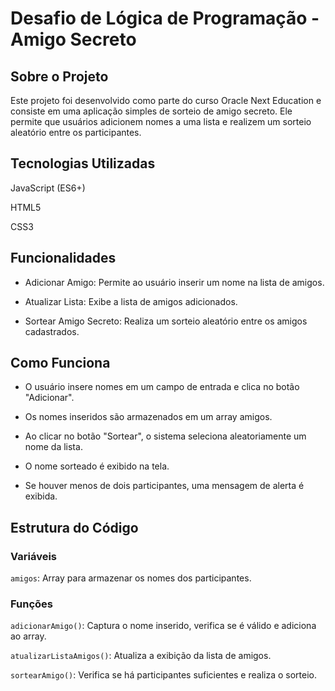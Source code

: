 # Desafio de Lógica de Programação - Amigo Secreto

## Sobre o Projeto

Este projeto foi desenvolvido como parte do curso Oracle Next Education e consiste em uma aplicação simples de sorteio de amigo secreto. Ele permite que usuários adicionem nomes a uma lista e realizem um sorteio aleatório entre os participantes.

## Tecnologias Utilizadas

JavaScript (ES6+)

HTML5

CSS3 

## Funcionalidades

- Adicionar Amigo: Permite ao usuário inserir um nome na lista de amigos.

- Atualizar Lista: Exibe a lista de amigos adicionados.

- Sortear Amigo Secreto: Realiza um sorteio aleatório entre os amigos cadastrados.

## Como Funciona

- O usuário insere nomes em um campo de entrada e clica no botão "Adicionar".

- Os nomes inseridos são armazenados em um array amigos.

- Ao clicar no botão "Sortear", o sistema seleciona aleatoriamente um nome da lista.

- O nome sorteado é exibido na tela.

- Se houver menos de dois participantes, uma mensagem de alerta é exibida.

## Estrutura do Código

### Variáveis

`amigos`: Array para armazenar os nomes dos participantes.

### Funções

`adicionarAmigo()`: Captura o nome inserido, verifica se é válido e adiciona ao array.

`atualizarListaAmigos()`: Atualiza a exibição da lista de amigos.

`sortearAmigo()`: Verifica se há participantes suficientes e realiza o sorteio.
